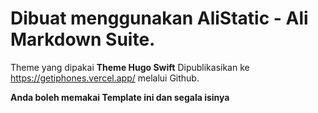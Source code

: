 # Dibuat menggunakan AliStatic - Ali Markdown Suite.
Theme yang dipakai **Theme Hugo Swift**
Dipublikasikan ke https://getiphones.vercel.app/
melalui Github.

**Anda boleh memakai Template ini dan segala isinya**

